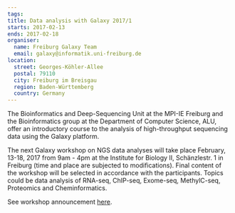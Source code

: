 ```yaml
---
tags:
title: Data analysis with Galaxy 2017/1
starts: 2017-02-13
ends: 2017-02-18
organiser:
  name: Freiburg Galaxy Team
  email: galaxy@informatik.uni-freiburg.de
location:
  street: Georges-Köhler-Allee
  postal: 79110
  city: Freiburg im Breisgau
  region: Baden-Württemberg
  country: Germany
---
```


The Bioinformatics and Deep-Sequencing Unit at the MPI-IE Freiburg and the Bioinformatics group at the Department of Computer Science, ALU, offer an introductory course to the analysis of high-throughput sequencing data using the Galaxy platform.

The next Galaxy workshop on NGS data analyses will take place February, 13-18, 2017 from 9am - 4pm at the Institute for Biology II, Schänzlestr. 1 in Freiburg (time and place are subjected to modifications).
Final content of the workshop will be selected in accordance with the participants. Topics could be data analysis of RNA-seq, ChIP-seq, Exome-seq, MethylC-seq, Proteomics and Cheminformatics.

See workshop announcement <a href="https://drive.google.com/file/d/0Bw3CPLmTKRT8V1p0QlU5QnYyS28/view" target="_blank">here</a>.

